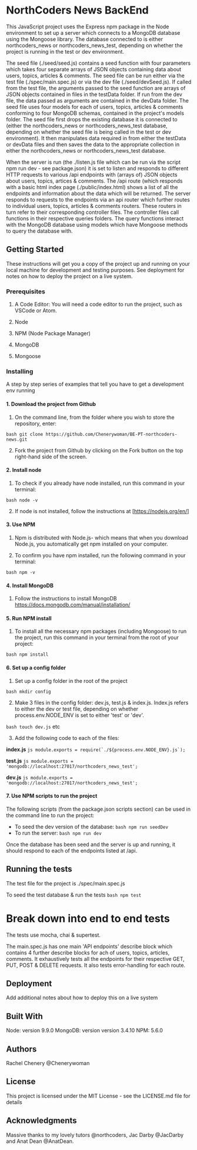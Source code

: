# NorthCoders News BackEnd

This JavaScript project uses the Express npm package in the Node environment to set up a server which connects to a MongoDB database using the Mongoose library.  The database connected to is either northcoders_news or northcoders_news_test, depending on whether the project is running in the test or dev environment.  

The seed file (./seed/seed.js) contains a seed function with four parameters which takes four separate arrays of JSON objects containing data about users, topics, articles & comments.  The seed file can be run either via the test file (./spec/main.spec.js) or via the dev file (./seed/devSeed.js). If called from the test file, the arguments passed to the seed function are arrays of JSON objects contained in files in the testData folder.  If run from the dev file, the data passed as arguments are contained in the devData folder.  The seed file uses four models for each of users, topics, articles & comments conforming to four MongoDB schemas, contained in the project's models folder.  The seed file first drops the existing database it is connected to (either the northcoders_news or northcoders_news_test database, depending on whether the seed file is being called in the test or dev environment).  It then manipulates data required in from either the testData or devData files and then saves the data to the appropriate collection in either the northcoders_news or northcoders_news_test database.

When the server is run (the ./listen.js file which can be run via the script npm run dev - see package.json) it is set to listen and responds to different HTTP requests to various /api endpoints with (arrays of) JSON objects about users, topics, artices & comments. The /api route (which responds with a basic html index page (./public/index.html) shows a list of all the endpoints and information about the data which will be returned. The server responds to requests to the endpoints via an api router which further routes to individual users, topics, articles & comments routers.  These routers in turn refer to their corresponding controller files.  The controller files call functions in their respective queries folders.  The query functions interact with the MongoDB database using models which have Mongoose methods to query the database with.  

## Getting Started

These instructions will get you a copy of the project up and running on your local machine for development and testing purposes. See deployment for notes on how to deploy the project on a live system.

### Prerequisites

1.  A Code Editor: You will need a code editor to run the project, such as VSCode or Atom.

2.  Node 

3.  NPM (Node Package Manager)

4.  MongoDB 

5.  Mongoose

### Installing

A step by step series of examples that tell you have to get a development env running

#### 1. Download the project from Github
1. On the command line, from the folder where you wish to store the repository, enter:

```bash git clone https://github.com/Chenerywoman/BE-PT-northcoders-news.git```

2. Fork the project from Github by clicking on the Fork button on the top right-hand side of the screen.

#### 2. Install node 

1. To check if you already have node installed, run this command in your terminal:

```bash node -v```

2. If node is not installed, follow the instructions at [https://nodejs.org/en/]

#### 3. Use NPM

1. Npm is distributed with Node.js- which means that when you download Node.js, you automatically get npm installed on your computer.

2. To confirm you have npm installed, run the following command in your terminal:

```bash npm -v```

#### 4. Install MongoDB

1. Follow the instructions to install MongoDB https://docs.mongodb.com/manual/installation/

#### 5. Run NPM install

1. To install all the necessary npm packages (including Mongoose) to run the project, run this command in your terminal from the root of your project:

```bash npm install```

#### 6. Set up a config folder

1. Set up a config folder in the root of the project

```bash mkdir config```

2. Make 3 files in the config folder: dev.js, test.js & index.js. Index.js refers to either the dev or test file, depending on whether process.env.NODE_ENV is set to either 'test' or 'dev'.

```bash touch dev.js``` etc

3. Add the following code to each of the files:

**index.js**
```js module.exports = require(`./${process.env.NODE_ENV}.js`);```

**test.js**
```js module.exports = 'mongodb://localhost:27017/northcoders_news_test';```

**dev.js**
```js module.exports = 'mongodb://localhost:27017/northcoders_news_test';```

#### 7. Use NPM scripts to run the project

The following scripts (from the package.json scripts section) can be used in the command line to run the project:

  * To seed the dev version of the database: ```bash npm run seedDev```
  * To run the server: ```bash npm run dev```

Once the database has been seed and the server is up and running, it should respond to each of the endpoints listed at /api.

## Running the tests

The test file for the project is ./spec/main.spec.js

To seed the test database & run the tests ```bash npm test```

# Break down into end to end tests

The tests use mocha, chai & supertest.  

The main.spec.js has one main 'API endpoints' describe block which contains 4 further describe blocks for ach of users, topics, articles, comments.
It exhaustively tests all the endpoints for their respective GET, PUT, POST & DELETE requests.  It also tests error-handling for each route.

## Deployment
Add additional notes about how to deploy this on a live system

## Built With
Node: version 9.9.0
MongoDB: version version 3.4.10
NPM: 5.6.0

## Authors
Rachel Chenery 
@Chenerywoman

## License
This project is licensed under the MIT License - see the LICENSE.md file for details

## Acknowledgments
Massive thanks to my lovely tutors @northcoders, Jac Darby @JacDarby and Anat Dean @AnatDean.